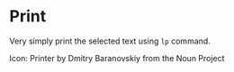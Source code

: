 # Print

Very simply print the selected text using `lp` command.

Icon: Printer by Dmitry Baranovskiy from the Noun Project